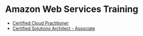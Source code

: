 # Amazon Web Services Training

- [Certified Cloud Practitioner](Certified%20Cloud%20Practitioner/readme.md)
- [Certified Solutions Architect - Associate](Certified%20Solutions%20Architect%20-%20Associate/readme.md)